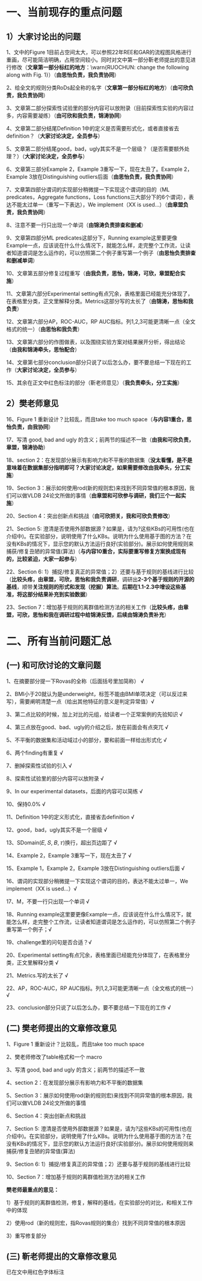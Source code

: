 # 一、当前现存的重点问题

## 1）大家讨论出的问题

1、文中的Figure 1目前占空间太大，可以参照22年REE和GAR的流程图风格进行重画，尽可能简洁明确，占用空间较小。同时对文中第一部分靳老师提出的意见进行修改（**文章第一部分标红的地方**：\warn{RUOCHUN: change the following along with Fig. 1}）（**由思怡负责，我负责协同**）

2、给全文的规则分类RoDs起全称的名字（**文章第一部分标红的地方**）（**由可欣负责，我负责协同**）

3、文章第二部分探索性试验里的部分内容可以放附录（目前探索性实验的内容过多，内容需要凝练）（**由可欣和我负责，锦涛协同**）

4、文章第二部分结尾Definition 1中的定义是否需要形式化，或者直接省去definition？（**大家讨论决定，全员参与**）

5、文章第二部分结尾good，bad，ugly其实不是一个层级？（是否需要额外处理？）（**大家讨论决定，全员参与**）

6、文章第三部分Example 2，Example 3重写一下，现在太丑了。Example 2，Example 3放在Distinguishing outliers后面（**由思怡负责，我负责协同**）

7、文章第四部分谓词的实现部分稍微提一下实现这个谓词的目的（ML predicates，Aggregate functions，Loss functions三大部分下的6个谓词），表达不能太过单一（重写一下表达），We implement（XX is used...）（**由章盟负责，我负责协同**）

8、注意不要一行只出现一个单词（**由锦涛负责排查和删减**）

9、文章第四部分ML predicates这部分下，Running example这里要更像Example一点，应该说在什么什么情况下，就能怎么样，走完整个工作流，让读者知道谓词是怎么运作的，可以仿照第二个例子重写第一个例子（**由思怡负责排查和删减单词**）

10、文章第五部分修复过程重写（**由我负责，思怡，锦涛，可欣，章盟配合实施**）

11、文章第六部分Experimental setting有点冗余，表格里面已经能充分体现了，在表格里分类，正文里解释分类。Metrics这部分写的太长了（**由锦涛，思怡和我负责**）

12、文章第六部分AP，ROC-AUC，RP AUC指标。列1,2,3可能更清晰一点（全文格式的统一）（**由思怡和我负责**）

13、文章第六部分的作图做表，以及围绕实验方案对结果展开分析，得出结论（**由我和锦涛牵头，思怡配合**）

14、文章第七部分conclusion部分只说了以后怎么办，要不要总结一下现在的工作（**大家讨论决定，全员参与**）

15、其余在正文中红色标注的部分（靳老师意见）（**我负责牵头，分工实施**）

## 2）樊老师意见

16、Figure 1 重新设计？比较乱，而且take too much space（**与内容1重合，思怡负责，由我协同**）

17、写清 good, bad and ugly 的含义；前两节的描述不一致（**由我和可欣负责，章盟，锦涛协助**）

18、section 2：在发现部分展示有影响力和不平衡的数据集（**没太看懂，是不是意味着在数据集部分指明即可？大家讨论决定，如果需要修改由我牵头，分工实施**）

19、Section 3：展示如何使用rod(新的规则宏)来找到不同异常值的根本原因，我们可以做VLDB 24论文所做的事情（**由章盟和可欣参与调研，我们三个一起实施**）

20、Section 4：突出创新点和挑战（**由可欣把关，我和可欣负责修改**）

21、Section 5: 澄清是否使用外部数据源？如果是，请为?这些KBs的可用性(也在介绍中)。在实验部分，说明使用了什么KBs。说明为什么使用基于图的方法？在没有KBs的情况下，显示您的默认方法运行良好(实验部分)。展示如何使用规则来捕获/修复丑陋的异常值(算法)（**与内容10重合，实际要重写修复方案换成现有的，比较紧迫，大家一起参与**）

22、Section 6: 1）捕捉/修复真正的异常值；2）还要与基于规则的基线进行比较（**比较头疼，由章盟，可欣，思怡和我负责调研**，调研出**2-3个基于规则的开源的基线**，顺带**关注规则的形式和发现（挖掘）算法**。**后期在1.1-2.3中增设这些基准，将这部分结果补充到实验数据**）

23、Section 7：增加基于规则的离群值检测方法的相关工作（**比较头疼，由章盟，可欣，思怡和我在调研过程中给锦涛反馈，后续由锦涛负责补充**）



# 二、所有当前问题汇总

## (一) 和可欣讨论的文章问题

1、在摘要部分提一下Rovas的全称（后面括号里加简称） √

2、BMI小于20就认为是underweight，标签不能由BMI单项决定（可以反过来写），需要阐明清楚一点（给出其他特征的意义是判定异常值）√

3、第二点比较的时候，加上对比的元组，给读者一个正常案例的先验知识 √

4、第三点放在good、bad、ugly的介绍之后，放在前面会有点突兀 √

5、不平衡的数据集和活动域过小的部分，要和前面一样给出形式化 √

6、两个finding有重复 √

7、删掉探索性试验的引入 √

8、探索性试验里的部分内容可以放附录 √

9、In our experimental datasets，后面的内容可以简练 √

10、保持0.0% √

11、Definition 1中的定义形式化，直接省去definition √

12、good，bad，ugly其实不是一个层级 √

13、SDomain(𝐸, 𝑆, 𝐵, 𝜏)换行，超出页边距了 √

14、Example 2，Example 3重写一下，现在太丑了 √

15、Example 1，Example 2，Example 3放在Distinguishing outliers后面 √

16、谓词的实现部分稍微提一下实现这个谓词的目的，表达不能太过单一，We implement（XX is used...）√

17、M，不要一行只出现一个单词 √

18、Running example这里要更像Example一点，应该说在什么什么情况下，就能怎么样，走完整个工作流，让读者知道谓词是怎么运作的，可以仿照第二个例子重写第一个例子；√

19、challenge里的问句是否合适？√

20、Experimental setting有点冗余，表格里面已经能充分体现了，在表格里分类，正文里解释分类 √

21、Metrics.写的太长了 √

22、AP，ROC-AUC，RP AUC指标。列1,2,3可能更清晰一点（全文格式的统一）√

23、conclusion部分只说了以后怎么办，要不要总结一下现在的工作 √

## (二) 樊老师提出的文章修改意见

1、Figure 1 重新设计？比较乱，而且take too much space

2、樊老师修改了table格式和一个 macro

3、写清 good, bad and ugly 的含义；前两节的描述不一致

4、section 2：在发现部分展示有影响力和不平衡的数据集

5、Section 3：展示如何使用rod(新的规则宏)来找到不同异常值的根本原因，我们可以做VLDB 24论文所做的事情

6、Section 4：突出创新点和挑战

7、Section 5: 澄清是否使用外部数据源？如果是，请为?这些KBs的可用性(也在介绍中)。在实验部分，说明使用了什么KBs。说明为什么使用基于图的方法？在没有KBs的情况下，显示您的默认方法运行良好(实验部分)。展示如何使用规则来捕获/修复丑陋的异常值(算法)

9、Section 6: 1）捕捉/修复真正的异常值；2）还要与基于规则的基线进行比较

10、Section 7：增加基于规则的离群值检测方法的相关工作

**樊老师最重点的意见：**

1）基于规则的离群值检测，修复，解释的基线，在实验部分的对比，和相关工作中的体现

2）使用rod（新的规则宏，指Rovas规则的集合）找到不同异常值的根本原因

3）重写修复部分

## (三) 靳老师提出的文章修改意见

已在文中用红色字体标注